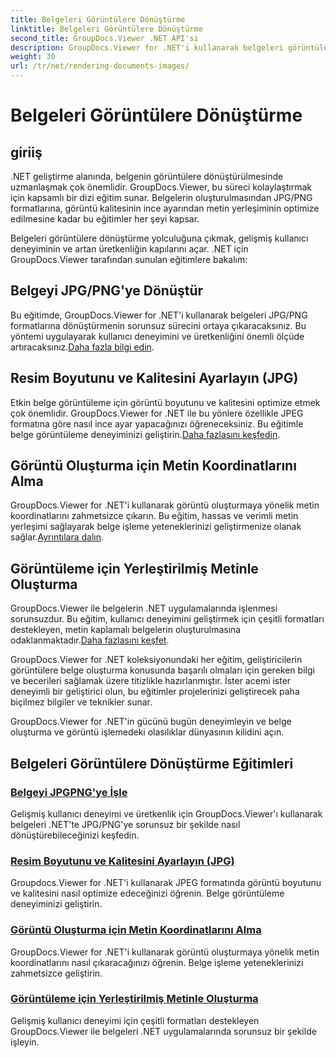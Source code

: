 ```yaml
---
title: Belgeleri Görüntülere Dönüştürme
linktitle: Belgeleri Görüntülere Dönüştürme
second_title: GroupDocs.Viewer .NET API'si
description: GroupDocs.Viewer for .NET'i kullanarak belgeleri görüntülere dönüştürmeye ilişkin eğitimleri keşfedin. Görüntü kalitesini optimize edin, metin koordinatlarını çıkarın ve kullanıcı deneyimini geliştirin.
weight: 30
url: /tr/net/rendering-documents-images/
---
```


# Belgeleri Görüntülere Dönüştürme

## giriiş

.NET geliştirme alanında, belgenin görüntülere dönüştürülmesinde uzmanlaşmak çok önemlidir. GroupDocs.Viewer, bu süreci kolaylaştırmak için kapsamlı bir dizi eğitim sunar. Belgelerin oluşturulmasından JPG/PNG formatlarına, görüntü kalitesinin ince ayarından metin yerleşiminin optimize edilmesine kadar bu eğitimler her şeyi kapsar.

Belgeleri görüntülere dönüştürme yolculuğuna çıkmak, gelişmiş kullanıcı deneyiminin ve artan üretkenliğin kapılarını açar. .NET için GroupDocs.Viewer tarafından sunulan eğitimlere bakalım:

## Belgeyi JPG/PNG'ye Dönüştür
 Bu eğitimde, GroupDocs.Viewer for .NET'i kullanarak belgeleri JPG/PNG formatlarına dönüştürmenin sorunsuz sürecini ortaya çıkaracaksınız. Bu yöntemi uygulayarak kullanıcı deneyimini ve üretkenliğini önemli ölçüde artıracaksınız.[Daha fazla bilgi edin](./render-jpg-png/).

## Resim Boyutunu ve Kalitesini Ayarlayın (JPG)
 Etkin belge görüntüleme için görüntü boyutunu ve kalitesini optimize etmek çok önemlidir. GroupDocs.Viewer for .NET ile bu yönlere özellikle JPEG formatına göre nasıl ince ayar yapacağınızı öğreneceksiniz. Bu eğitimle belge görüntüleme deneyiminizi geliştirin.[Daha fazlasını keşfedin](./adjust-image-size-and-quality-jpg/).

## Görüntü Oluşturma için Metin Koordinatlarını Alma
GroupDocs.Viewer for .NET'i kullanarak görüntü oluşturmaya yönelik metin koordinatlarını zahmetsizce çıkarın. Bu eğitim, hassas ve verimli metin yerleşimi sağlayarak belge işleme yeteneklerinizi geliştirmenize olanak sağlar.[Ayrıntılara dalın](./get-text-coordinates-image/).

## Görüntüleme için Yerleştirilmiş Metinle Oluşturma
 GroupDocs.Viewer ile belgelerin .NET uygulamalarında işlenmesi sorunsuzdur. Bu eğitim, kullanıcı deneyimini geliştirmek için çeşitli formatları destekleyen, metin kaplamalı belgelerin oluşturulmasına odaklanmaktadır.[Daha fazlasını keşfet](./render-with-text-overlay/).

GroupDocs.Viewer for .NET koleksiyonundaki her eğitim, geliştiricilerin görüntülere belge oluşturma konusunda başarılı olmaları için gereken bilgi ve becerileri sağlamak üzere titizlikle hazırlanmıştır. İster acemi ister deneyimli bir geliştirici olun, bu eğitimler projelerinizi geliştirecek paha biçilmez bilgiler ve teknikler sunar.

GroupDocs.Viewer for .NET'in gücünü bugün deneyimleyin ve belge oluşturma ve görüntü işlemedeki olasılıklar dünyasının kilidini açın.

## Belgeleri Görüntülere Dönüştürme Eğitimleri
### [Belgeyi JPGPNG'ye İşle](./render-jpg-png/)
Gelişmiş kullanıcı deneyimi ve üretkenlik için GroupDocs.Viewer'ı kullanarak belgeleri .NET'te JPG/PNG'ye sorunsuz bir şekilde nasıl dönüştürebileceğinizi keşfedin.
### [Resim Boyutunu ve Kalitesini Ayarlayın (JPG)](./adjust-image-size-and-quality-jpg/)
Groupdocs.Viewer for .NET'i kullanarak JPEG formatında görüntü boyutunu ve kalitesini nasıl optimize edeceğinizi öğrenin. Belge görüntüleme deneyiminizi geliştirin.
### [Görüntü Oluşturma için Metin Koordinatlarını Alma](./get-text-coordinates-image/)
GroupDocs.Viewer for .NET'i kullanarak görüntü oluşturmaya yönelik metin koordinatlarını nasıl çıkaracağınızı öğrenin. Belge işleme yeteneklerinizi zahmetsizce geliştirin.
### [Görüntüleme için Yerleştirilmiş Metinle Oluşturma](./render-with-text-overlay/)
Gelişmiş kullanıcı deneyimi için çeşitli formatları destekleyen GroupDocs.Viewer ile belgeleri .NET uygulamalarında sorunsuz bir şekilde işleyin.